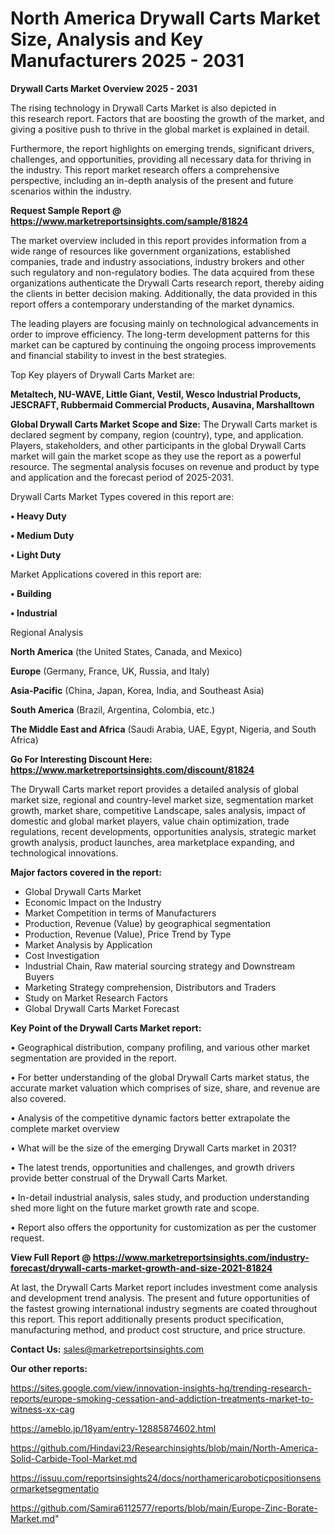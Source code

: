 # North America Drywall Carts Market Size, Analysis and Key Manufacturers 2025 - 2031

<Strong> Drywall Carts Market Overview 2025 - 2031</strong>

The rising technology in Drywall Carts Market is also depicted in this research report. Factors that are boosting the growth of the market, and giving a positive push to thrive in the global market is explained in detail.

Furthermore, the report highlights on emerging trends, significant drivers, challenges, and opportunities, providing all necessary data for thriving in the industry. This report market research offers a comprehensive perspective, including an in-depth analysis of the present and future scenarios within the industry.

<strong>Request Sample Report @ <a href=https://www.marketreportsinsights.com/sample/81824>https://www.marketreportsinsights.com/sample/81824</a></strong>

The market overview included in this report provides information from a wide range of resources like government organizations, established companies, trade and industry associations, industry brokers and other such regulatory and non-regulatory bodies. The data acquired from these organizations authenticate the Drywall Carts research report, thereby aiding the clients in better decision making. Additionally, the data provided in this report offers a contemporary understanding of the market dynamics.

The leading players are focusing mainly on technological advancements in order to improve efficiency. The long-term development patterns for this market can be captured by continuing the ongoing process improvements and financial stability to invest in the best strategies.

Top Key players of Drywall Carts Market are:

<strong>Metaltech, NU-WAVE, Little Giant, Vestil, Wesco Industrial Products, JESCRAFT, Rubbermaid Commercial Products, Ausavina, Marshalltown</strong>

<strong><b>Global Drywall Carts Market Scope and Size:</b></strong>
The Drywall Carts market is declared segment by company, region (country), type, and application. Players, stakeholders, and other participants in the global Drywall Carts market will gain the market scope as they use the report as a powerful resource. The segmental analysis focuses on revenue and product by type and application and the forecast period of 2025-2031.

Drywall Carts Market Types covered in this report are:

<strong>• Heavy Duty

• Medium Duty

• Light Duty</strong>

Market Applications covered in this report are:

<strong>• Building

• Industrial</strong> 

Regional Analysis

<strong>North America</strong> (the United States, Canada, and Mexico)

<strong>Europe</strong> (Germany, France, UK, Russia, and Italy)

<strong>Asia-Pacific</strong> (China, Japan, Korea, India, and Southeast Asia)

<strong>South America</strong> (Brazil, Argentina, Colombia, etc.)

<strong>The Middle East and Africa</strong> (Saudi Arabia, UAE, Egypt, Nigeria, and South Africa)

<strong>Go For Interesting Discount Here: <a href=https://www.marketreportsinsights.com/discount/81824>https://www.marketreportsinsights.com/discount/81824</a></strong>

The Drywall Carts market report provides a detailed analysis of global market size, regional and country-level market size, segmentation market growth, market share, competitive Landscape, sales analysis, impact of domestic and global market players, value chain optimization, trade regulations, recent developments, opportunities analysis, strategic market growth analysis, product launches, area marketplace expanding, and technological innovations.

<strong><b>Major factors covered in the report:</b></strong>
<ul>
  <li>Global Drywall Carts Market </li>
  <li>Economic Impact on the Industry</li>
  <li>Market Competition in terms of Manufacturers</li>
  <li>Production, Revenue (Value) by geographical segmentation</li>
  <li>Production, Revenue (Value), Price Trend by Type</li>
  <li>Market Analysis by Application</li>
  <li>Cost Investigation</li>
  <li>Industrial Chain, Raw material sourcing strategy and Downstream Buyers</li>
  <li>Marketing Strategy comprehension, Distributors and Traders</li>
  <li>Study on Market Research Factors</li>
  <li>Global Drywall Carts Market Forecast</li>
</ul>

<strong><b>Key Point of the Drywall Carts Market report:</b></strong>

• Geographical distribution, company profiling, and various other market segmentation are provided in the report.

• For better understanding of the global Drywall Carts market status, the accurate market valuation which comprises of size, share, and revenue are also covered.

• Analysis of the competitive dynamic factors better extrapolate the complete market overview

• What will be the size of the emerging Drywall Carts market in 2031?

• The latest trends, opportunities and challenges, and growth drivers provide better construal of the Drywall Carts Market.

• In-detail industrial analysis, sales study, and production understanding shed more light on the future market growth rate and scope.

• Report also offers the opportunity for customization as per the customer request.

<strong><b>View Full Report @ <a href=https://www.marketreportsinsights.com/industry-forecast/drywall-carts-market-growth-and-size-2021-81824>https://www.marketreportsinsights.com/industry-forecast/drywall-carts-market-growth-and-size-2021-81824</a></b></strong>


At last, the Drywall Carts Market report includes investment come analysis and development trend analysis. The present and future opportunities of the fastest growing international industry segments are coated throughout this report. This report additionally presents product specification, manufacturing method, and product cost structure, and price structure.

<strong>Contact Us:</strong>
sales@marketreportsinsights.com

<strong>Our other reports:</strong>

<a href=https://sites.google.com/view/innovation-insights-hq/trending-research-reports/europe-smoking-cessation-and-addiction-treatments-market-to-witness-xx-cag>https://sites.google.com/view/innovation-insights-hq/trending-research-reports/europe-smoking-cessation-and-addiction-treatments-market-to-witness-xx-cag</a>

<a href=https://ameblo.jp/18yam/entry-12885874602.html>https://ameblo.jp/18yam/entry-12885874602.html</a>

<a href=https://github.com/Hindavi23/Researchinsights/blob/main/North-America-Solid-Carbide-Tool-Market.md>https://github.com/Hindavi23/Researchinsights/blob/main/North-America-Solid-Carbide-Tool-Market.md</a>

<a href=https://issuu.com/reportsinsights24/docs/northamericaroboticpositionsensormarketsegmentatio>https://issuu.com/reportsinsights24/docs/northamericaroboticpositionsensormarketsegmentatio</a>

<a href=https://github.com/Samira6112577/reports/blob/main/Europe-Zinc-Borate-Market.md>https://github.com/Samira6112577/reports/blob/main/Europe-Zinc-Borate-Market.md</a>"
